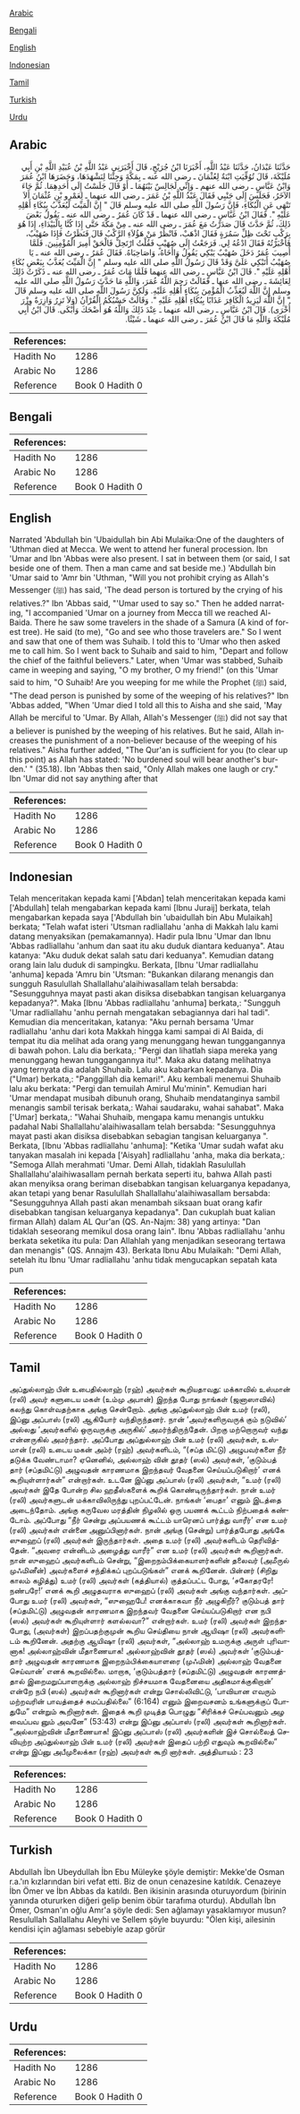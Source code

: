 [Arabic](#arabic)

[Bengali](#bengali)

[English](#english)

[Indonesian](#indonesian)

[Tamil](#tamil)

[Turkish](#turkish)

[Urdu](#urdu)

## Arabic


<div dir="rtl" lang="ar" style={{fontSize:'larger',backgroundColor:'#f8f9fa',padding:20}}>
حَدَّثَنَا عَبْدَانُ، حَدَّثَنَا عَبْدُ اللَّهِ، أَخْبَرَنَا ابْنُ جُرَيْجٍ، قَالَ أَخْبَرَنِي عَبْدُ اللَّهِ بْنُ عُبَيْدِ اللَّهِ بْنِ أَبِي مُلَيْكَةَ، قَالَ تُوُفِّيَتِ ابْنَةٌ لِعُثْمَانَ ـ رضى الله عنه ـ بِمَكَّةَ وَجِئْنَا لِنَشْهَدَهَا، وَحَضَرَهَا ابْنُ عُمَرَ وَابْنُ عَبَّاسٍ ـ رضى الله عنهم ـ وَإِنِّي لَجَالِسٌ بَيْنَهُمَا ـ أَوْ قَالَ جَلَسْتُ إِلَى أَحَدِهِمَا‏.‏ ثُمَّ جَاءَ الآخَرُ، فَجَلَسَ إِلَى جَنْبِي فَقَالَ عَبْدُ اللَّهِ بْنُ عَمَرَ ـ رضى الله عنهما ـ لِعَمْرِو بْنِ عُثْمَانَ أَلاَ تَنْهَى عَنِ الْبُكَاءِ، فَإِنَّ رَسُولَ اللَّهِ صلى الله عليه وسلم قَالَ ‏"‏ إِنَّ الْمَيِّتَ لَيُعَذَّبُ بِبُكَاءِ أَهْلِهِ عَلَيْهِ ‏"‏‏.‏ فَقَالَ ابْنُ عَبَّاسٍ ـ رضى الله عنهما ـ قَدْ كَانَ عُمَرُ ـ رضى الله عنه ـ يَقُولُ بَعْضَ ذَلِكَ، ثُمَّ حَدَّثَ قَالَ صَدَرْتُ مَعَ عُمَرَ ـ رضى الله عنه ـ مِنْ مَكَّةَ حَتَّى إِذَا كُنَّا بِالْبَيْدَاءِ، إِذَا هُوَ بِرَكْبٍ تَحْتَ ظِلِّ سَمُرَةٍ فَقَالَ اذْهَبْ، فَانْظُرْ مَنْ هَؤُلاَءِ الرَّكْبُ قَالَ فَنَظَرْتُ فَإِذَا صُهَيْبٌ، فَأَخْبَرْتُهُ فَقَالَ ادْعُهُ لِي‏.‏ فَرَجَعْتُ إِلَى صُهَيْبٍ فَقُلْتُ ارْتَحِلْ فَالْحَقْ أَمِيرَ الْمُؤْمِنِينَ‏.‏ فَلَمَّا أُصِيبَ عُمَرُ دَخَلَ صُهَيْبٌ يَبْكِي يَقُولُ وَاأَخَاهُ، وَاصَاحِبَاهُ‏.‏ فَقَالَ عُمَرُ ـ رضى الله عنه ـ يَا صُهَيْبُ أَتَبْكِي عَلَىَّ وَقَدْ قَالَ رَسُولُ اللَّهِ صلى الله عليه وسلم ‏"‏ إِنَّ الْمَيِّتَ يُعَذَّبُ بِبَعْضِ بُكَاءِ أَهْلِهِ عَلَيْهِ ‏"‏‏.‏ قَالَ ابْنُ عَبَّاسٍ ـ رضى الله عنهما فَلَمَّا مَاتَ عُمَرُ ـ رضى الله عنه ـ ذَكَرْتُ ذَلِكَ لِعَائِشَةَ ـ رضى الله عنها ـ فَقَالَتْ رَحِمَ اللَّهُ عُمَرَ، وَاللَّهِ مَا حَدَّثَ رَسُولُ اللَّهِ صلى الله عليه وسلم إِنَّ اللَّهَ لَيُعَذِّبُ الْمُؤْمِنَ بِبُكَاءِ أَهْلِهِ عَلَيْهِ‏.‏ وَلَكِنَّ رَسُولَ اللَّهِ صلى الله عليه وسلم قَالَ ‏"‏ إِنَّ اللَّهَ لَيَزِيدُ الْكَافِرَ عَذَابًا بِبُكَاءِ أَهْلِهِ عَلَيْهِ ‏"‏‏.‏ وَقَالَتْ حَسْبُكُمُ الْقُرْآنُ ‏(‏وَلاَ تَزِرُ وَازِرَةٌ وِزْرَ أُخْرَى‏)‏‏.‏ قَالَ ابْنُ عَبَّاسٍ ـ رضى الله عنهما ـ عِنْدَ ذَلِكَ وَاللَّهُ هُوَ أَضْحَكَ وَأَبْكَى‏.‏ قَالَ ابْنُ أَبِي مُلَيْكَةَ وَاللَّهِ مَا قَالَ ابْنُ عُمَرَ ـ رضى الله عنهما ـ شَيْئًا‏.‏
</div>
<div style={{backgroundColor:'#f8f9fa',padding:20, marginBottom: 10}}><table> <thead> <tr> <th>References:</th> <th></th> </tr> </thead> <tbody><tr><td>Hadith No</td><td>1286</td></tr><tr><td>Arabic No</td><td>1286</td></tr><tr><td>Reference</td><td>Book 0 Hadith 0</td></tr></tbody></table></div>

## Bengali


<div dir="ltr" lang="bn" style={{fontSize:'larger',backgroundColor:'#f8f9fa',padding:20}}>

</div>
<div style={{backgroundColor:'#f8f9fa',padding:20, marginBottom: 10}}><table> <thead> <tr> <th>References:</th> <th></th> </tr> </thead> <tbody><tr><td>Hadith No</td><td>1286</td></tr><tr><td>Arabic No</td><td>1286</td></tr><tr><td>Reference</td><td>Book 0 Hadith 0</td></tr></tbody></table></div>

## English


<div dir="ltr" lang="en" style={{fontSize:'larger',backgroundColor:'#f8f9fa',padding:20}}>
Narrated 'Abdullah bin 'Ubaidullah bin Abi Mulaika:One of the daughters of 'Uthman died at Mecca. We went to attend her funeral procession. Ibn 'Umar and Ibn 'Abbas were also present. I sat in between them (or said, I sat beside one of them. Then a man came and sat beside me.) 'Abdullah bin 'Umar said to 'Amr bin 'Uthman, "Will you not prohibit crying as Allah's Messenger (ﷺ) has said, 'The dead person is tortured by the crying of his relatives.?" Ibn 'Abbas said, "'Umar used to say so." Then he added narrating, "I accompanied 'Umar on a journey from Mecca till we reached Al-Baida. There he saw some travelers in the shade of a Samura (A kind of forest tree). He said (to me), "Go and see who those travelers are." So I went and saw that one of them was Suhaib. I told this to 'Umar who then asked me to call him. So I went back to Suhaib and said to him, "Depart and follow the chief of the faithful believers." Later, when 'Umar was stabbed, Suhaib came in weeping and saying, "O my brother, O my friend!" (on this 'Umar said to him, "O Suhaib! Are you weeping for me while the Prophet (ﷺ) said, "The dead person is punished by some of the weeping of his relatives?" Ibn 'Abbas added, "When 'Umar died I told all this to Aisha and she said, 'May Allah be merciful to 'Umar. By Allah, Allah's Messenger (ﷺ) did not say that a believer is punished by the weeping of his relatives. But he said, Allah increases the punishment of a non-believer because of the weeping of his relatives." Aisha further added, "The Qur'an is sufficient for you (to clear up this point) as Allah has stated: 'No burdened soul will bear another's burden.' " (35.18). Ibn 'Abbas then said, "Only Allah makes one laugh or cry." Ibn 'Umar did not say anything after that
</div>
<div style={{backgroundColor:'#f8f9fa',padding:20, marginBottom: 10}}><table> <thead> <tr> <th>References:</th> <th></th> </tr> </thead> <tbody><tr><td>Hadith No</td><td>1286</td></tr><tr><td>Arabic No</td><td>1286</td></tr><tr><td>Reference</td><td>Book 0 Hadith 0</td></tr></tbody></table></div>

## Indonesian


<div dir="ltr" lang="id" style={{fontSize:'larger',backgroundColor:'#f8f9fa',padding:20}}>
Telah menceritakan kepada kami ['Abdan] telah menceritakan kepada kami ['Abdullah] telah mengabarkan kepada kami [Ibnu Juraij] berkata, telah mengabarkan kepada saya ['Abdullah bin 'ubaidullah bin Abu Mulaikah] berkata; "Telah wafat isteri 'Utsman radliallahu 'anha di Makkah lalu kami datang menyaksikan (pemakamannya). Hadir pula Ibnu 'Umar dan Ibnu 'Abbas radliallahu 'anhum dan saat itu aku duduk diantara keduanya". Atau katanya: "Aku duduk dekat salah satu dari keduanya". Kemudian datang orang lain lalu duduk di sampingku. Berkata, [Ibnu 'Umar radliallahu 'anhuma] kepada 'Amru bin 'Utsman: "Bukankan dilarang menangis dan sungguh Rasulullah Shallallahu'alaihiwasallam telah bersabda: "Sesungguhnya mayat pasti akan disiksa disebabkan tangisan keluarganya kepadanya?". Maka [Ibnu 'Abbas radliallahu 'anhuma] berkata,: "Sungguh 'Umar radliallahu 'anhu pernah mengatakan sebagiannya dari hal tadi". Kemudian dia menceritakan, katanya: "Aku pernah bersama 'Umar radliallahu 'anhu dari kota Makkah hingga kami sampai di Al Baida, di tempat itu dia melihat ada orang yang menunggang hewan tunggangannya di bawah pohon. Lalu dia berkata,: "Pergi dan lihatlah siapa mereka yang menunggang hewan tunggangannya itu!". Maka aku datang melihatnya yang ternyata dia adalah Shuhaib. Lalu aku kabarkan kepadanya. Dia ("Umar) berkata,: "Panggillah dia kemari!". Aku kembali menemui Shuhaib lalu aku berkata: "Pergi dan temuilah Amirul Mu'minin". Kemudian hari 'Umar mendapat musibah dibunuh orang, Shuhaib mendatanginya sambil menangis sambil terisak berkata,: Wahai saudaraku, wahai sahabat". Maka ['Umar] berkata,: "Wahai Shuhaib, mengapa kamu menangis untukku padahal Nabi Shallallahu'alaihiwasallam telah bersabda: "Sesungguhnya mayat pasti akan disiksa disebabkan sebagian tangisan keluarganya ". Berkata, [Ibnu 'Abbas radliallahu 'anhuma]: "Ketika 'Umar sudah wafat aku tanyakan masalah ini kepada ['Aisyah] radliallahu 'anha, maka dia berkata,: "Semoga Allah merahmati 'Umar. Demi Allah, tidaklah Rasulullah Shallallahu'alaihiwasallam pernah berkata seperti itu, bahwa Allah pasti akan menyiksa orang beriman disebabkan tangisan keluarganya kepadanya, akan tetapi yang benar Rasulullah Shallallahu'alaihiwasallam bersabda: "Sesungguhnya Allah pasti akan menambah siksaan buat orang kafir disebabkan tangisan keluarganya kepadanya". Dan cukuplah buat kalian firman Allah) dalam AL Qur'an (QS. An-Najm: 38) yang artinya: "Dan tidaklah seseorang memikul dosa orang lain". Ibnu 'Abbas radliallahu 'anhu berkata seketika itu pula: Dan Allahlah yang menjadikan seseorang tertawa dan menangis" (QS. Annajm 43). Berkata Ibnu Abu Mulaikah: "Demi Allah, setelah itu Ibnu 'Umar radliallahu 'anhu tidak mengucapkan sepatah kata pun
</div>
<div style={{backgroundColor:'#f8f9fa',padding:20, marginBottom: 10}}><table> <thead> <tr> <th>References:</th> <th></th> </tr> </thead> <tbody><tr><td>Hadith No</td><td>1286</td></tr><tr><td>Arabic No</td><td>1286</td></tr><tr><td>Reference</td><td>Book 0 Hadith 0</td></tr></tbody></table></div>

## Tamil


<div dir="ltr" lang="ta" style={{fontSize:'larger',backgroundColor:'#f8f9fa',padding:20}}>
அப்துல்லாஹ் பின் உபைதில்லாஹ் (ரஹ்) அவர்கள் கூறியதாவது: மக்காவில் உஸ்மான் (ரலி) அவர் களுடைய மகள் (உம்மு அபான்) இறந்த போது நாங்கள் (ஜனாஸாவில்) கலந்து கொள்வதற்காக அங்கு சென்றோம். அங்கு அப்துல்லாஹ் பின் உமர் (ரலி), இப்னு அப்பாஸ் (ரலி) ஆகியோர் வந்திருந்தனர். நான் ‘அவர்களிருவருக் கும் நடுவில்’ அல்லது ‘அவர்களில் ஒருவருக்கு அருகில்’ அமர்ந்திருந்தேன். பிறகு மற்றொருவர் வந்து என்னருகில் அமர்ந்தார். அப்போது அப்துல்லாஹ் பின் உமர் (ரலி) அவர்கள், உஸ்மான் (ரலி) உடைய மகன் அம்ர் (ரஹ்) அவர்களிடம், “(சப்த மிட்டு) அழுபவர்களை நீர் தடுக்க வேண்டாமா? ஏனெனில், அல்லாஹ் வின் தூதர் (ஸல்) அவர்கள், ‘குடும்பத் தார் (சப்தமிட்டு) அழுவதன் காரணமாக இறந்தவர் வேதனை செய்யப்படுகிறார்’ எனக் கூறியுள்ளார்கள்” என்றார்கள். உடனே இப்னு அப்பாஸ் (ரலி) அவர்கள், “உமர் (ரலி) அவர்கள் இதே போன்ற சில ஹதீஸ்களைக் கூறிக் கொண்டிருந்தார்கள். நான் உமர் (ரலி) அவர்களுடன் மக்காவிலிருந்து புறப்பட்டேன். நாங்கள் ‘பைதா’ எனும் இடத்தை அடைந்தோம். அங்கு கருவேல மரத்தின் நிழலில் ஒரு பயணக் கூட்டம் நிற்பதைக் கண்டோம். அப்போது “நீர் சென்று அப்பயணக் கூட்டம் யாரெனப் பார்த்து வாரீர்’ என உமர் (ரலி) அவர்கள் என்னை அனுப்பினார்கள். நான் அங்கு (சென்று) பார்த்தபோது அங்கே ஸுஹைப் (ரலி) அவர்கள் இருந்தார்கள். அதை உமர் (ரலி) அவர்களிடம் தெரிவித்தேன். “அவரை என்னிடம் அழைத்து வாரீர்” என உமர் (ரலி) அவர்கள் கூறினார்கள். நான் ஸுஹைப் அவர்களிடம் சென்று, “இறைநம்பிக்கையாளர்களின் தலைவர் (அமீருல் முஃமினீன்) அவர்களைச் சந்திக்கப் புறப்படுங்கள்” எனக் கூறினேன். பின்னர் (சிறிது காலம் கழித்து) உமர் (ரலி) அவர்கள் (கத்தியால்) குத்தப்பட்ட போது, ‘சகோதரரே! நண்பரே!’ எனக் கூறி அழுதவராக ஸுஹைப் (ரலி) அவர்கள் அங்கு வந்தார்கள். அப்போது உமர் (ரலி) அவர்கள், “ஸுஹைபே! எனக்காகவா நீர் அழுகிறீர்? குடும்பத் தார் (சப்தமிட்டு) அழுவதன் காரணமாக இறந்தவர் வேதனை செய்யப்படுகிறார் என நபி (ஸல்) அவர்கள் கூறியுள்ளார் களல்லவா?” என்றார்கள். உமர் (ரலி) அவர்கள் இறந்தபோது, (அவர்கள்) இறப்பதற்குமுன் கூறிய செய்தியை நான் ஆயிஷா (ரலி) அவர்களிடம் கூறினேன். அதற்கு ஆயிஷா (ரலி) அவர்கள், “அல்லாஹ் உமருக்கு அருள் புரிவானாக! அல்லாஹ்வின் மீதாணையாக! அல்லாஹ்வின் தூதர் (ஸல்) அவர்கள் ‘குடும்பத்தார் அழுவதன் காரணமாக இறைநம்பிக்கையாளரை (முஃமின்) அல்லாஹ் வேதனை செய்வான்’ எனக் கூறவில்லை. மாறாக, ‘குடும்பத்தார் (சப்தமிட்டு) அழுவதன் காரணத்தால் இறைமறுப்பாளருக்கு அல்லாஹ் நிச்சயமாக வேதனையை அதிகமாக்குகிறான்’ என்றே நபி (ஸல்) அவர்கள் கூறினார்கள் என்று சொல்லிவிட்டு, ‘பாவியான எவரும் மற்றவரின் பாவத்தைச் சுமப்பதில்லை” (6:164) எனும் இறைவசனம் உங்களுக்குப் போதுமே” என்றும் கூறினார்கள். இதைக் கூறி முடித்த பொழுது “சிரிக்கச் செய்பவனும் அழ வைப்பவ னும் அவனே” (53:43) என்று இப்னு அப்பாஸ் (ரலி) அவர்கள் கூறினார்கள். “அல்லாஹ்வின் மீதாணையாக! இப்னு அப்பாஸ் (ரலி) அவர்களின் இச் சொல்லைத் செவியுற்ற அப்துல்லாஹ் பின் உமர் (ரலி) அவர்கள் இதைப் பற்றி எதுவும் கூறவில்லை” என்று இப்னு அபீமுலைக்கா (ரஹ்) அவர்கள் கூறி னார்கள். அத்தியாயம் : 23
</div>
<div style={{backgroundColor:'#f8f9fa',padding:20, marginBottom: 10}}><table> <thead> <tr> <th>References:</th> <th></th> </tr> </thead> <tbody><tr><td>Hadith No</td><td>1286</td></tr><tr><td>Arabic No</td><td>1286</td></tr><tr><td>Reference</td><td>Book 0 Hadith 0</td></tr></tbody></table></div>

## Turkish


<div dir="ltr" lang="tr" style={{fontSize:'larger',backgroundColor:'#f8f9fa',padding:20}}>
Abdullah İbn Ubeydullah İbn Ebu Müleyke şöyle demiştir: Mekke'de Osman r.a.'ın kızlarından biri vefat etti. Biz de onun cenazesine katıldık. Cenazeye İbn Ömer ve İbn Abbas da katıldı. Ben ikisinin arasında oturuyordum (birinin yanında otururken diğeri gelip benim öbür tarafıma oturdu). Abdullah İbn Ömer, Osman'ın oğlu Amr'a şöyle dedi: Sen ağlamayı yasaklamıyor musun? Resulullah Sallallahu Aleyhi ve Sellem şöyle buyurdu: "Ölen kişi, ailesinin kendisi için ağlaması sebebiyle azap görür
</div>
<div style={{backgroundColor:'#f8f9fa',padding:20, marginBottom: 10}}><table> <thead> <tr> <th>References:</th> <th></th> </tr> </thead> <tbody><tr><td>Hadith No</td><td>1286</td></tr><tr><td>Arabic No</td><td>1286</td></tr><tr><td>Reference</td><td>Book 0 Hadith 0</td></tr></tbody></table></div>

## Urdu


<div dir="rtl" lang="ur" style={{fontSize:'larger',backgroundColor:'#f8f9fa',padding:20}}>

</div>
<div style={{backgroundColor:'#f8f9fa',padding:20, marginBottom: 10}}><table> <thead> <tr> <th>References:</th> <th></th> </tr> </thead> <tbody><tr><td>Hadith No</td><td>1286</td></tr><tr><td>Arabic No</td><td>1286</td></tr><tr><td>Reference</td><td>Book 0 Hadith 0</td></tr></tbody></table></div>